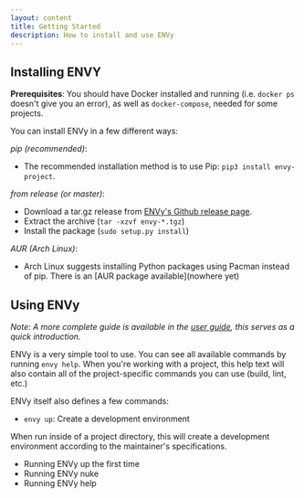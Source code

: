 ```yaml
---
layout: content
title: Getting Started
description: How to install and use ENVy
---
```


Installing ENVY
---

**Prerequisites**: You should have Docker installed and running (i.e. `docker ps` doesn't give you an error), as well as `docker-compose`, needed for some projects.

You can install ENVy in a few different ways:

*pip (recommended)*:
   - The recommended installation method is to use Pip: `pip3 install envy-project`.

*from release (or master)*:
   - Download a tar.gz release from [ENVy's Github release page](https://github.com/envy-project/envy/releases).
   - Extract the archive (`tar -xzvf envy-*.tgz`)
   - Install the package (`sudo setup.py install`)

*AUR (Arch Linux)*:
   - Arch Linux suggests installing Python packages using Pacman instead of pip. There is an [AUR package available](nowhere yet)

Using ENVy
---
*Note: A more complete guide is available in the [user guide](user-guide.html), this serves as a quick introduction.*

ENVy is a very simple tool to use. You can see all available commands by running `envy help`. When you're working with a project, this help text will also contain all of the project-specific commands you can use (build, lint, etc.)

ENVy itself also defines a few commands:

- `envy up`: Create a development environment

When run inside of a project directory, this will create a development environment according to the maintainer's specifications. 


- Running ENVy up the first time
- Running ENVy nuke
- Running ENVy help

